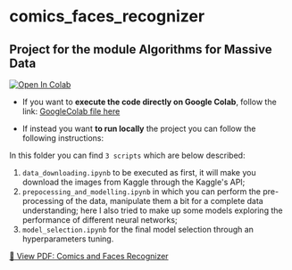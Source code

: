 # comics_faces_recognizer
## Project for the module Algorithms for Massive Data

[![Open In Colab](https://colab.research.google.com/assets/colab-badge.svg)](https://colab.research.google.com/drive/1jq5545Y0aVq2wzzqRnxvFHTeUk-9AM3q?usp=sharing)

- If you want to **execute the code directly on Google Colab**, follow the link: [GoogleColab file here](https://colab.research.google.com/drive/1jq5545Y0aVq2wzzqRnxvFHTeUk-9AM3q?usp=sharing)

- If instead you want **to run locally** the project you can follow the following instructions:

In this folder you can find ```3 scripts``` which are below described:
1. ```data_downloading.ipynb``` to be executed as first, it will make you download the images from Kaggle through the Kaggle's API;
2. ```prepocessing_and_modelling.ipynb``` in which you can perform the pre-processing of the data, manipulate them a bit for a complete data understanding; here I also tried to make up some models exploring the performance of different neural networks;
3. ```model_selection.ipynb``` for the final model selection through an hyperparameters tuning.

[📄 View PDF: Comics and Faces Recognizer](./comic_faces_recognizer.pdf)
